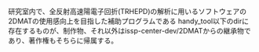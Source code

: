 研究室内で、全反射高速陽電子回折(TRHEPD)の解析に用いるソフトウェアの2DMATの使用感向上を目指した補助プログラムである
handy_tool以下のdirに存在するものが、制作物、それ以外はissp-center-dev/2DMATからの継承物であり、著作権もそちらに帰属する。
